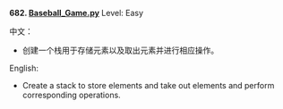 **682. [Baseball_Game.py](https://github.com/Kelv1nYu/LeetCode_Practices/blob/master/Code/Baseball_Game.py)**      Level: Easy

中文：
* 创建一个栈用于存储元素以及取出元素并进行相应操作。

English:

* Create a stack to store elements and take out elements and perform corresponding operations.